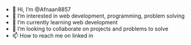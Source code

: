- 👋 Hi, I’m @Afnaan8857
- 👀 I’m interested in web development, programming, problem solving
- 🌱 I’m currently learning web development
- 💞️ I’m looking to collaborate on projects and problems to solve
- 📫 How to reach me on linked in 

<!-- -
Afnaan8857/Afnaan8857 is a ✨ special ✨ repository because its `README.md` (this file) appears on your GitHub profile.
You can click the Preview link to take a look at your changes.
- -->
